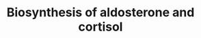---
annotations:
- id: PW:0000070
  parent: classic metabolic pathway
  type: Pathway Ontology
  value: C21-steroid hormone biosynthetic pathway
authors:
- Thomas
- MaintBot
- Khanspers
- Christine Chichester
- Eweitz
citedin:
- link: PMC3650681
description: 'Keywords: 17-oh aldosterone biochemistry biosynthesis corticosterone
  cortisol metabolism metabolism of pregnenolone progesterone steroid'
last-edited: 2021-05-16
organisms:
- Rattus norvegicus
redirect_from:
- /index.php/Pathway:WP508
- /instance/WP508
revision: null
schema-jsonld:
- '@context': https://schema.org/
  '@id': https://wikipathways.github.io/pathways/WP508.html
  '@type': Dataset
  creator:
    '@type': Organization
    name: WikiPathways
  description: 'Keywords: 17-oh aldosterone biochemistry biosynthesis corticosterone
    cortisol metabolism metabolism of pregnenolone progesterone steroid'
  keywords:
  - 11-deoxycortisol
  - 17-OH Pregnenolone
  - 17-OH Progesterone
  - 18-OH Corticosterone
  - Aldosterone
  - Cholesterol
  - Corticosterone
  - Cortisol
  - Cyp11a1
  - Cyp11b1
  - Cyp11b2
  - Cyp17a1
  - Cyp21a1
  - Deoxy-corticosterone
  - Hsd3b1
  - Pregnenolone
  - Progesterone
  license: CC0
  name: Biosynthesis of aldosterone and cortisol
seo: CreativeWork
title: Biosynthesis of aldosterone and cortisol
wpid: WP508
---